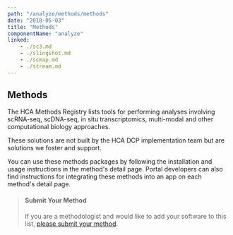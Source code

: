 ```yaml
---
path: "/analyze/methods/methods"
date: "2018-05-03"
title: "Methods"
componentName: "analyze"
linked:
    - ./sc3.md
    - ./slingshot.md
    - ./scmap.md
    - ./stream.md
---
```


##  Methods
The HCA Methods Registry lists tools for performing analyses involving scRNA-seq, scDNA-seq, in situ transcriptomics, multi-modal and other computational biology approaches. 

These solutions are not built by the HCA DCP implementation team but are solutions we foster and support. 

You can use these methods packages by following the installation and usage instructions in the method's detail page.  Portal developers can also find instructions for integrating these methods into an app on each method's detail page.

> #### Submit Your Method
>If you are a methodologist and would like to add your software to this list, [please submit your method](https://github.com/HumanCellAtlas/data-portal-content/issues/new/?template=submit-method-package.md).
